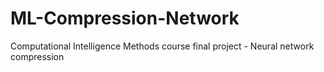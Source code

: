 # ML-Compression-Network
Computational Intelligence Methods course final project - Neural network compression
